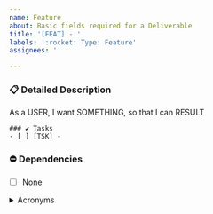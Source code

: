 ```yaml
---
name: Feature
about: Basic fields required for a Deliverable
title: '[FEAT] - '
labels: ':rocket: Type: Feature'
assignees: ''

---
```


### 📋 Detailed Description

As a USER, I want SOMETHING, so that I can RESULT


```[tasklist]
### ✔️ Tasks
- [ ] [TSK] -
```

### ⛔ Dependencies
- [ ] None

<details><summary>Acronyms</summary>
<p>



</p>
</details> 
